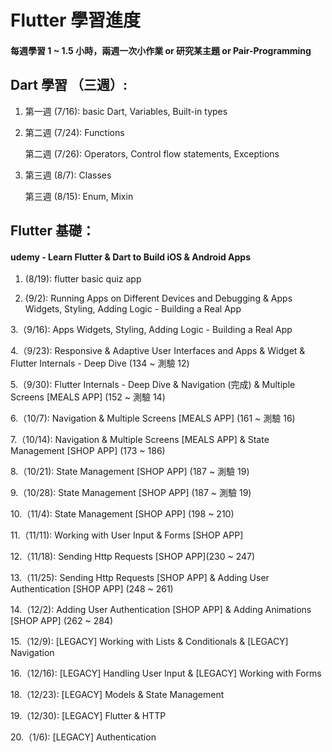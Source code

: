 # Flutter 學習進度
#### 每週學習 1 ~ 1.5 小時，兩週⼀次⼩作業 or 研究某主題 or Pair-Programming 

## Dart 學習 （三週）:
1. 第⼀週 (7/16): basic Dart, Variables, Built-in types
2. 第⼆週 (7/24): Functions

   第⼆週 (7/26): Operators, Control flow statements, Exceptions
3. 第三週 (8/7):  Classes

   第三週 (8/15): Enum, Mixin

## Flutter 基礎：
#### udemy - Learn Flutter & Dart to Build iOS & Android Apps
1. (8/19): flutter basic quiz app  

2. (9/2): Running Apps on Different Devices and Debugging & Apps Widgets, Styling, Adding Logic - Building a Real
App  

3.（9/16): Apps Widgets, Styling, Adding Logic - Building a Real App  

4.（9/23): Responsive & Adaptive User Interfaces and Apps & Widget & Flutter Internals - Deep Dive (134 ~ 測驗 12)  

5.（9/30): Flutter Internals - Deep Dive & Navigation (完成) & Multiple Screens [MEALS APP] (152 ~ 測驗 14)  

6.（10/7): Navigation & Multiple Screens [MEALS APP] (161 ~ 測驗 16)  

7.（10/14): Navigation & Multiple Screens [MEALS APP] & State Management [SHOP APP] (173 ~ 186)  

8.（10/21): State Management [SHOP APP] (187 ~ 測驗 19)  

9.（10/28): State Management [SHOP APP] (187 ~ 測驗 19)  

10.（11/4): State Management [SHOP APP] (198 ~ 210)  

11.（11/11): Working with User Input & Forms [SHOP APP]

12.（11/18): Sending Http Requests [SHOP APP](230 ~ 247)

13.（11/25): Sending Http Requests [SHOP APP] & Adding User Authentication [SHOP APP] (248 ~ 261)

14.（12/2): Adding User Authentication [SHOP APP] & Adding Animations [SHOP APP] (262 ~ 284)

15.（12/9): [LEGACY] Working with Lists & Conditionals & [LEGACY] Navigation

16.（12/16): [LEGACY] Handling User Input & [LEGACY] Working with Forms

18.（12/23): [LEGACY] Models & State Management

19.（12/30): [LEGACY] Flutter & HTTP

20.（1/6): [LEGACY] Authentication

